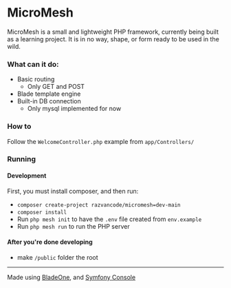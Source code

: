 # MicroMesh

MicroMesh is a small and lightweight PHP framework, currently being built as a learning project. It is in no way, shape, or form ready to 
be used in the wild. 

### What can it do:
- Basic routing
  - Only GET and POST
- Blade template engine
- Built-in DB connection 
  - Only mysql implemented for now

### How to
Follow the `WelcomeController.php` example from `app/Controllers/` 

### Running

#### Development
First, you must install composer, and then run:
- ```composer create-project razvancode/micromesh=dev-main```
- ```composer install```
- Run `php mesh init` to have the `.env` file created from `env.example`
- Run `php mesh run` to run the PHP server

#### After you're done developing
- make `/public` folder the root

---
Made using [BladeOne](https://github.com/EFTEC/BladeOne), and [Symfony Console](https://github.com/symfony/console)
